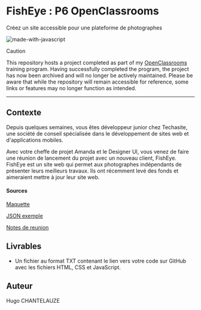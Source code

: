 
# FishEye : P6 OpenClassrooms	

Créez un site accessible pour une plateforme de photographes

![made-with-javascript](https://img.shields.io/badge/JavaScript-323330?style=for-the-badge&logo=javascript&logoColor=F7DF1E)

> [!CAUTION]
> This repository hosts a project completed as part of my [OpenClassrooms](https://openclassrooms.com) training program. Having successfully completed the program, the project has now been archived and will no longer be actively maintained. Please be aware that while the repository will remain accessible for reference, some links or features may no longer function as intended.
---
## Contexte 

Depuis quelques semaines, vous êtes développeur junior chez Techasite, une société de conseil spécialisée dans le développement de sites web et d'applications mobiles.

Avec votre cheffe de projet Amanda et le Designer UI, vous venez de faire une réunion de lancement du projet avec un nouveau client, FishEye.
FishEye est un site web qui permet aux photographes indépendants de présenter leurs meilleurs travaux.
Ils ont récemment levé des fonds et aimeraient mettre à jour leur site web. 

#### Sources
[Maquette](https://www.figma.com/file/Q3yNeD7WTK9QHDldg9vaRl/UI-Design-FishEye-FR?node-id=0%3A1) 

[JSON exemple](https://github.com/OpenClassrooms-Student-Center/Front-End-Fisheye/blob/main/data/photographers.json)

[Notes de reunion](https://course.oc-static.com/projects/Front-End+V2/P5+Javascript+%26+Accessibility/Notes+de+reunion.pdf)


## Livrables
- Un fichier au format TXT contenant le lien vers votre code sur GitHub avec les fichiers HTML, CSS et JavaScript.

##  Auteur
Hugo CHANTELAUZE

